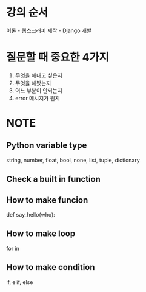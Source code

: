 # 강의 순서
이론 - 웹스크래퍼 제작 - Django 개발

# 질문할 때 중요한 4가지
1. 무엇을 해내고 싶은지
2. 무엇을 해봤는지
3. 어느 부분이 안되는지
4. error 메시지가 뭔지

# NOTE
## Python variable type
string, number, float, bool, none, list, tuple, dictionary
## Check a built in function
## How to make funcion
def say_hello(who):
## How to make loop
for in
## How to make condition
if, elif, else